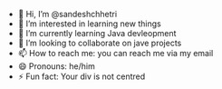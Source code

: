 - 👋 Hi, I’m @sandeshchhetri
- 👀 I’m interested in learning new things
- 🌱 I’m currently learning Java devleopment
- 💞️ I’m looking to collaborate on jave projects 
- 📫 How to reach me: you can reach me via my email
- 😄 Pronouns: he/him
- ⚡ Fun fact: Your div is not centred

<!---
sandeshchhetri985016/sandeshchhetri985016 is a ✨ special ✨ repository because its `README.md` (this file) appears on your GitHub profile.
You can click the Preview link to take a look at your changes.
--->
